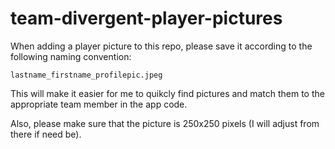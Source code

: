 # team-divergent-player-pictures
When adding a player picture to this repo, please save it according to the following naming convention:

`lastname_firstname_profilepic.jpeg`

This will make it easier for me to quikcly find pictures and match them to the appropriate team member in the app code.

Also, please make sure that the picture is 250x250 pixels (I will adjust from there if need be).


